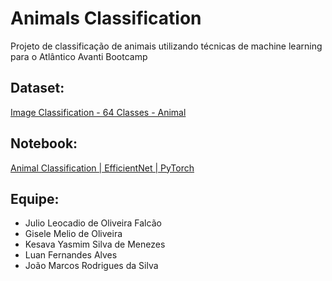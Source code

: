 # Animals Classification 
Projeto de classificação de animais utilizando técnicas de machine learning para o Atlântico Avanti Bootcamp 

## Dataset:
[Image Classification - 64 Classes - Animal](https://www.kaggle.com/datasets/anthonytherrien/image-classification-64-classes-animal)

## Notebook:
[Animal Classification | EfficientNet | PyTorch](https://www.kaggle.com/code/joaomarcosrs/animal-classification-efficientnet-pytorch)

## Equipe:
- Julio Leocadio de Oliveira Falcão
- Gisele Melio de Oliveira
- Kesava Yasmim Silva de Menezes
- Luan Fernandes Alves
- João Marcos Rodrigues da Silva

